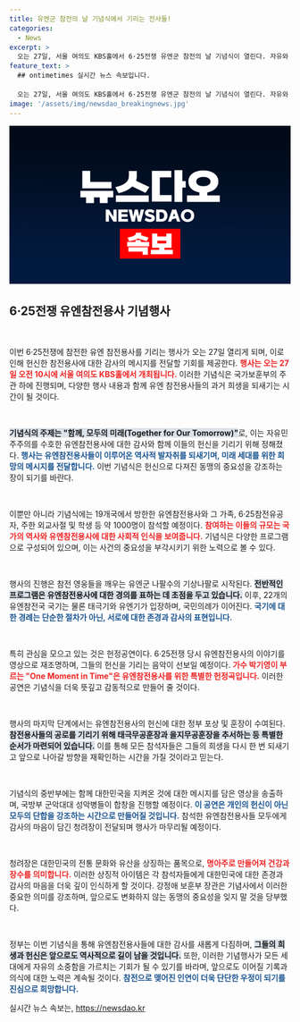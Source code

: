 ```yaml
---
title: 유엔군 참전의 날 기념식에서 기리는 전사들!
categories:
  - News
excerpt: >
  오는 27일, 서울 여의도 KBS홀에서 6·25전쟁 유엔군 참전의 날 기념식이 열린다. 자유와 평화의 미래를 함께 이야기하는 이번 행사에서 영웅들을 기억하고 경축하는 다채로운 프로그램이 펼쳐진다.
feature_text: >
  ## ontimetimes 실시간 뉴스 속보입니다.

  오는 27일, 서울 여의도 KBS홀에서 6·25전쟁 유엔군 참전의 날 기념식이 열린다. 자유와 평화의 미래를 함께 이야기하는 이번 행사에서 영웅들을 기억하고 경축하는 다채로운 프로그램이 펼쳐진다.
image: '/assets/img/newsdao_breakingnews.jpg'
---
```


<p><img src="/assets/img/newsdao_breakingnews.jpg" alt="ontimetimes 속보" /></p>

<h2 data-ke-size="size26">6·25전쟁 유엔참전용사 기념행사</h2>

<p data-ke-size="size16">&nbsp;</p>

<p>이번 6·25전쟁에 참전한 유엔 참전용사를 기리는 행사가 오는 27일 열리게 되며, 이로 인해 헌신한 참전용사에 대한 감사의 메시지를 전달할 기회를 제공한다. <b><span style="color: #ee2323;">행사는 오는 27일 오전 10시에 서울 여의도 KBS홀에서 개최됩니다.</span></b> 이러한 기념식은 국가보훈부의 주관 하에 진행되며, 다양한 행사 내용과 함께 유엔 참전용사들의 과거 희생을 되새기는 시간이 될 것이다.</p>

<p data-ke-size="size16">&nbsp;</p>

<p><b><span style="background-color: #21538527;">기념식의 주제는 "함께, 모두의 미래(Together for Our Tomorrow)"</span></b>로, 이는 자유민주주의를 수호한 유엔참전용사에 대한 감사와 함께 이들의 헌신을 기리기 위해 정해졌다. <b><span style="color: #1a5490;">행사는 유엔참전용사들이 이루어온 역사적 발자취를 되새기며, 미래 세대를 위한 희망의 메시지를 전달합니다.</span></b> 이번 기념식은 헌신으로 다져진 동맹의 중요성을 강조하는 장이 되기를 바란다.</p>

<p data-ke-size="size16">&nbsp;</p>

<p>이뿐만 아니라 기념식에는 19개국에서 방한한 유엔참전용사와 그 가족, 6·25참전유공자, 주한 외교사절 및 학생 등 약 1000명이 참석할 예정이다. <b><span style="color: #ee2323;">참여하는 이들의 규모는 국가의 역사와 유엔참전용사에 대한 사회적 인식을 보여줍니다.</span></b> 기념식은 다양한 프로그램으로 구성되어 있으며, 이는 사건의 중요성을 부각시키기 위한 노력으로 볼 수 있다.</p>

<p data-ke-size="size16">&nbsp;</p>

<p>행사의 진행은 참전 영웅들을 깨우는 유엔군 나팔수의 기상나팔로 시작된다. <b><span style="background-color: #21538527;">전반적인 프로그램은 유엔참전용사에 대한 경의를 표하는 데 초점을 두고 있습니다.</span></b> 이후, 22개의 유엔참전국 국기는 물론 태극기와 유엔기가 입장하며, 국민의례가 이어진다. <b><span style="color: #1a5490;">국기에 대한 경례는 단순한 절차가 아닌, 서로에 대한 존경과 감사의 표현입니다.</span></b></p>

<p data-ke-size="size16">&nbsp;</p>

<p>특히 관심을 모으고 있는 것은 헌정공연이다. 6·25전쟁 당시 유엔참전용사의 이야기를 영상으로 재조명하며, 그들의 헌신을 기리는 음악이 선보일 예정이다. <b><span style="color: #ee2323;">가수 박기영이 부르는 "One Moment in Time"은 유엔참전용사를 위한 특별한 헌정곡입니다.</span></b> 이러한 공연은 기념식을 더욱 뜻깊고 감동적으로 만들어 줄 것이다.</p>

<p data-ke-size="size16">&nbsp;</p>

<p>행사의 마지막 단계에서는 유엔참전용사의 헌신에 대한 정부 포상 및 훈장이 수여된다. <b><span style="background-color: #21538527;">참전용사들의 공로를 기리기 위해 태극무공훈장과 을지무공훈장을 추서하는 등 특별한 순서가 마련되어 있습니다.</span></b> 이를 통해 모든 참석자들은 그들의 희생을 다시 한 번 되새기고 앞으로 나아갈 방향을 재확인하는 시간을 가질 것이라고 믿는다.</p>

<p data-ke-size="size16">&nbsp;</p>

<p>기념식의 중반부에는 함께 대한민국을 지켜온 것에 대한 메시지를 담은 영상을 송출하며, 국방부 군악대대 성악병들이 합창을 진행할 예정이다. <b><span style="color: #1a5490;">이 공연은 개인의 헌신이 아닌 모두의 단합을 강조하는 시간으로 만들어질 것입니다.</span></b> 참석한 유엔참전용사들 모두에게 감사의 마음이 담긴 청려장이 전달되며 행사가 마무리될 예정이다.</p>

<p data-ke-size="size16">&nbsp;</p>

<p>청려장은 대한민국의 전통 문화와 유산을 상징하는 품목으로, <b><span style="color: #ee2323;">명아주로 만들어져 건강과 장수를 의미합니다.</span></b> 이러한 상징적 아이템은 각 참석자들에게 대한민국에 대한 존경과 감사의 마음을 더욱 깊이 인식하게 할 것이다. 강정애 보훈부 장관은 기념사에서 이러한 중요한 의미를 강조하며, 앞으로도 변화하지 않는 동맹의 중요성을 잊지 말 것을 당부했다.</p>

<p data-ke-size="size16">&nbsp;</p>

<p>정부는 이번 기념식을 통해 유엔참전용사들에 대한 감사를 새롭게 다짐하며, <b><span style="background-color: #21538527;">그들의 희생과 헌신은 앞으로도 역사적으로 길이 남을 것입니다.</span></b> 또한, 이러한 기념행사가 모든 세대에게 자유의 소중함을 가르치는 기회가 될 수 있기를 바라며, 앞으로도 이어질 기록과 의식에 대한 노력은 계속될 것이다. <b><span style="color: #1a5490;">참전으로 맺어진 인연이 더욱 단단한 우정이 되기를 진심으로 희망합니다.</span></b></p>
실시간 뉴스 속보는, <a href="https://newsdao.kr" rel="dofollow">https://newsdao.kr</a>



